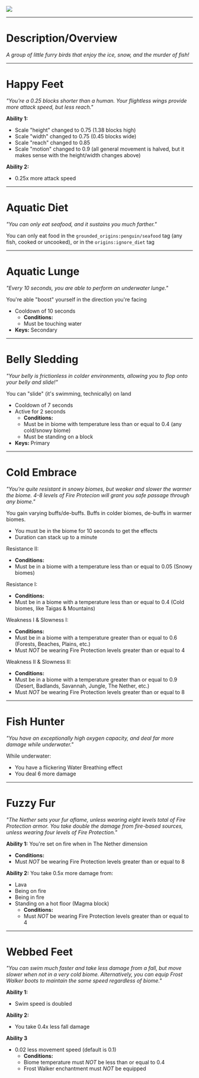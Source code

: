 ![](https://github.com/Mos-Origins/GroundedOrigins/blob/master/.github/assets/penguin_icon_large.png?raw=true)


***


# **Description/Overview**
_A group of little furry birds that enjoy the ice, snow, and the murder of fish!_


***


# **Happy Feet**
_"You're a 0.25 blocks shorter than a human. Your flightless wings provide more attack speed, but less reach."_

**Ability 1:**
- Scale "height" changed to 0.75 (1.38 blocks high)
- Scale "width" changed to 0.75 (0.45 blocks wide)
- Scale "reach" changed to 0.85
- Scale "motion" changed to 0.9 (all general movement is halved, but it makes sense with the height/width changes above)

**Ability 2:**
- 0.25x more attack speed


***


# **Aquatic Diet**
_"You can only eat seafood, and it sustains you much farther."_

You can only eat food in the `grounded_origins:penguin/seafood` tag (any fish, cooked or uncooked), or in the `origins:ignore_diet` tag


***


# **Aquatic Lunge**
_"Every 10 seconds, you are able to perform an underwater lunge."_

You're able "boost" yourself in the direction you're facing
- Cooldown of 10 seconds
  - **Conditions:**
  - Must be touching water
- **Keys:** Secondary


***


# **Belly Sledding**
_"Your belly is frictionless in colder environments, allowing you to flop onto your belly and slide!"_

You can "slide" (it's swimming, technically) on land
- Cooldown of 7 seconds
- Active for 2 seconds
  - **Conditions:**
  - Must be in biome with temperature less than or equal to 0.4 (any cold/snowy biome)
  - Must be standing on a block
- **Keys:** Primary


***


# **Cold Embrace**
_"You're quite resistant in snowy biomes, but weaker and slower the warmer the biome. 4-8 levels of Fire Protecion will grant you safe passage through any biome."_

You gain varying buffs/de-buffs. Buffs in colder biomes, de-buffs in warmer biomes.
- You must be in the biome for 10 seconds to get the effects
- Duration can stack up to a minute

Resistance II:
- **Conditions:**
- Must be in a biome with a temperature less than or equal to 0.05 (Snowy biomes)

Resistance I:
- **Conditions:**
- Must be in a biome with a temperature less than or equal to 0.4 (Cold biomes, like Taigas & Mountains)

Weakness I & Slowness I:
- **Conditions:**
- Must be in a biome with a temperature greater than or equal to 0.6 (Forests, Beaches, Plains, etc.)
- Must _NOT_ be wearing Fire Protection levels greater than or equal to 4

Weakness II & Slowness II:
- **Conditions:**
- Must be in a biome with a temperature greater than or equal to 0.9 (Desert, Badlands, Savannah, Jungle, The Nether, etc.)
- Must _NOT_ be wearing Fire Protection levels greater than or equal to 8


***


# **Fish Hunter**
_"You have an exceptionally high oxygen capacity, and deal far more damage while underwater."_

While underwater:
- You have a flickering Water Breathing effect
- You deal 6 more damage


***


# **Fuzzy Fur**
_"The Nether sets your fur aflame, unless wearing eight levels total of Fire Protection armor. You take double the damage from fire-based sources, unless wearing four levels of Fire Protection."_

**Ability 1:**
You're set on fire when in The Nether dimension
- **Conditions:**
- Must _NOT_ be wearing Fire Protection levels greater than or equal to 8

**Ability 2:**
You take 0.5x more damage from:
- Lava
- Being on fire
- Being in fire
- Standing on a hot floor (Magma block)
  - **Conditions:**
  - Must _NOT_ be wearing Fire Protection levels greater than or equal to 4


***


# **Webbed Feet**
_"You can swim much faster and take less damage from a fall, but move slower when not in a very cold biome. Alternatively, you can equip Frost Walker boots to maintain the same speed regardless of biome."_

**Ability 1:**
- Swim speed is doubled

**Ability 2:**
- You take 0.4x less fall damage

**Ability 3**
- 0.02 less movement speed (default is 0.1)
  - **Conditions:**
  - Biome temperature must _NOT_ be less than or equal to 0.4
  - Frost Walker enchantment must _NOT_ be equipped